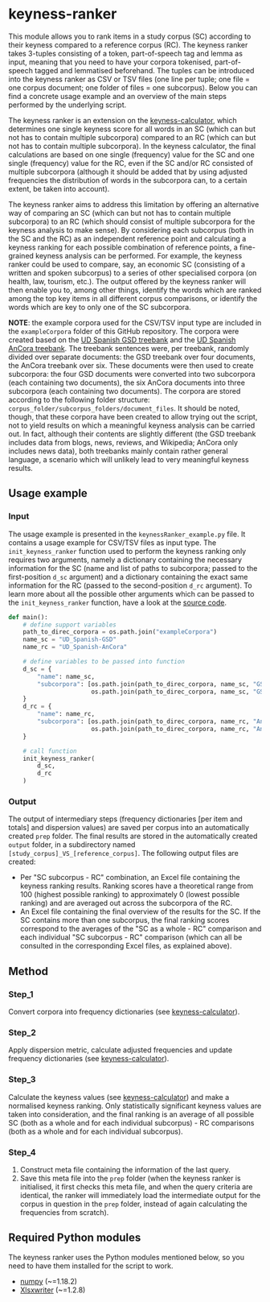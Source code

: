 # keyness-ranker
This module allows you to rank items in a study corpus (SC) according to their keyness compared to a reference corpus (RC). The keyness ranker takes 3-tuples consisting of a token, part-of-speech tag and lemma as input, meaning that you need to have your corpora tokenised, part-of-speech tagged and lemmatised beforehand. The tuples can be introduced into the keyness ranker as CSV or TSV files (one line per tuple; one file = one corpus document; one folder of files = one subcorpus). Below you can find a concrete usage example and an overview of the main steps performed by the underlying script.

The keyness ranker is an extension on the [keyness-calculator](https://github.com/JasperD-UGent/keyness-calculator), which determines one single keyness score for all words in an SC (which can but not has to contain multiple subcorpora) compared to an RC (which can but not has to contain multiple subcorpora). In the keyness calculator, the final calculations are based on one single (frequency) value for the SC and one single (frequency) value for the RC, even if the SC and/or RC consisted of multiple subcorpora (although it should be added that by using adjusted frequencies the distribution of words in the subcorpora can, to a certain extent, be taken into account).

The keyness ranker aims to address this limitation by offering an alternative way of comparing an SC (which can but not has to contain multiple subcorpora) to an RC (which should consist of multiple subcorpora for the keyness analysis to make sense). By considering each subcorpus (both in the SC and the RC) as an independent reference point and calculating a keyness ranking for each possible combination of reference points, a fine-grained keyness analysis can be performed. For example, the keyness ranker could be used to compare, say, an economic SC (consisting of a written and spoken subcorpus) to a series of other specialised corpora (on health, law, tourism, etc.). The output offered by the keyness ranker will then enable you to, among other things, identify the words which are ranked among the top key items in all different corpus comparisons, or identify the words which are key to only one of the SC subcorpora.

**NOTE**: the example corpora used for the CSV/TSV input type are included in the <code>exampleCorpora</code> folder of this GitHub repository. The corpora were created based on the [UD Spanish GSD treebank](https://universaldependencies.org/treebanks/es_gsd/index.html) and the [UD Spanish AnCora treebank](https://universaldependencies.org/treebanks/es_ancora/index.html). The treebank sentences were, per treebank, randomly divided over separate documents: the GSD treebank over four documents, the AnCora treebank over six. These documents were then used to create subcorpora: the four GSD documents were converted into two subcorpora (each containing two documents), the six AnCora documents into three subcorpora (each containing two documents). The corpora are stored according to the following folder structure: <code>corpus_folder/subcorpus_folders/document_files</code>. It should be noted, though, that these corpora have been created to allow trying out the script, not to yield results on which a meaningful keyness analysis can be carried out. In fact, although their contents are slightly different (the GSD treebank includes data from blogs, news, reviews, and Wikipedia; AnCora only includes news data), both treebanks mainly contain rather general language, a scenario which will unlikely lead to very meaningful keyness results.

## Usage example
### Input
The usage example is presented in the <code>keynessRanker_example.py</code> file. It contains a usage example for CSV/TSV files as input type. The <code>init_keyness_ranker</code> function used to perform the keyness ranking only requires two arguments, namely a dictionary containing the necessary information for the SC (name and list of paths to subcorpora; passed to the first-position `d_sc` argument) and a dictionary containing the exact same information for the RC (passed to the second-position `d_rc` argument). To learn more about all the possible other arguments which can be passed to the <code>init_keyness_ranker</code> function, have a look at the [source code](https://github.com/JasperD-UGent/keyness-ranker/blob/main/keynessRanker_example_defs.py).
```python
def main():
    # define support variables
    path_to_direc_corpora = os.path.join("exampleCorpora")
    name_sc = "UD_Spanish-GSD"
    name_rc = "UD_Spanish-AnCora"

    # define variables to be passed into function
    d_sc = {
        "name": name_sc,
        "subcorpora": [os.path.join(path_to_direc_corpora, name_sc, "GSD_subcorpus1"),
                       os.path.join(path_to_direc_corpora, name_sc, "GSD_subcorpus2")]
    }
    d_rc = {
        "name": name_rc,
        "subcorpora": [os.path.join(path_to_direc_corpora, name_rc, "AnCora_subcorpus1"),
                       os.path.join(path_to_direc_corpora, name_rc, "AnCora_subcorpus3")]
    }

    # call function
    init_keyness_ranker(
        d_sc,
        d_rc
    )
```

### Output
The output of intermediary steps (frequency dictionaries \[per item and totals] and dispersion values) are saved per corpus into an automatically created <code>prep</code> folder. The final results are stored in the automatically created <code>output</code> folder, in a subdirectory named <code>\[study_corpus]\_VS_\[reference_corpus]</code>. The following output files are created:
- Per "SC subcorpus - RC" combination, an Excel file containing the keyness ranking results. Ranking scores have a theoretical range from 100 (highest possible ranking) to approximately 0 (lowest possible ranking) and are averaged out across the subcorpora of the RC.
- An Excel file containing the final overview of the results for the SC. If the SC contains more than one subcorpus, the final ranking scores correspond to the averages of the "SC as a whole - RC" comparison and each individual "SC subcorpus - RC" comparison (which can all be consulted in the corresponding Excel files, as explained above).

## Method
### Step_1
Convert corpora into frequency dictionaries (see [keyness-calculator](https://github.com/JasperD-UGent/keyness-calculator)).

### Step_2
Apply dispersion metric, calculate adjusted frequencies and update frequency dictionaries (see [keyness-calculator](https://github.com/JasperD-UGent/keyness-calculator)).

### Step_3
Calculate the keyness values (see [keyness-calculator](https://github.com/JasperD-UGent/keyness-calculator)) and make a normalised keyness ranking. Only statistically significant keyness values are taken into consideration, and the final ranking is an average of all possible SC (both as a whole and for each individual subcorpus) - RC comparisons (both as a whole and for each individual subcorpus).

### Step_4
1. Construct meta file containing the information of the last query.
2. Save this meta file into the <code>prep</code> folder (when the keyness ranker is initialised, it first checks this meta file, and when the query criteria are identical, the ranker will immediately load the intermediate output for the corpus in question in the <code>prep</code> folder, instead of again calculating the frequencies from scratch).

## Required Python modules
The keyness ranker uses the Python modules mentioned below, so you need to have them installed for the script to work.
- [numpy](https://pypi.org/project/numpy/) (~=1.18.2)
- [Xlsxwriter](https://pypi.org/project/XlsxWriter/) (~=1.2.8)
